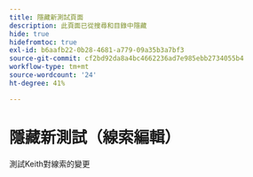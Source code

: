 ```yaml
---
title: 隱藏新測試頁面
description: 此頁面已從搜尋和目錄中隱藏
hide: true
hidefromtoc: true
exl-id: b6aafb22-0b28-4681-a779-09a35b3a7bf3
source-git-commit: cf2bd92da8a4bc4662236ad7e985ebb2734055b4
workflow-type: tm+mt
source-wordcount: '24'
ht-degree: 41%

---
```


# 隱藏新測試（線索編輯）

測試Keith對線索的變更
